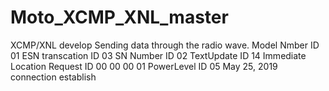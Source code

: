 # Moto_XCMP_XNL_master
XCMP/XNL develop
Sending data through the radio wave.
Model Nmber ID 01
ESN transcation ID 03
SN Number ID 02
TextUpdate ID 14
Immediate Location Request ID 00 00 00 01
PowerLevel ID 05
May 25, 2019 connection establish